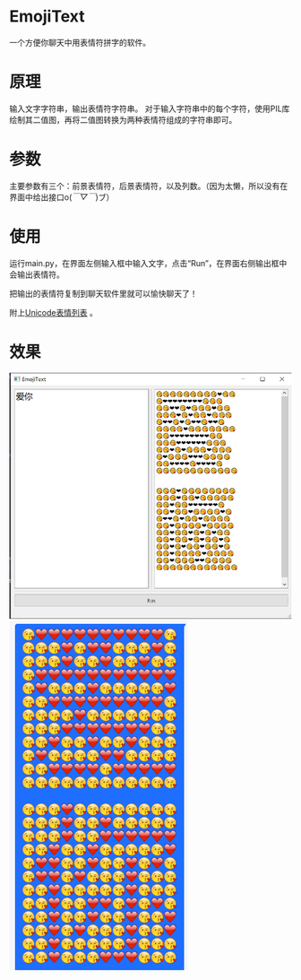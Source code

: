 # EmojiText
一个方便你聊天中用表情符拼字的软件。
# 原理
输入文字字符串，输出表情符字符串。
对于输入字符串中的每个字符，使用PIL库绘制其二值图，再将二值图转换为两种表情符组成的字符串即可。
# 参数
主要参数有三个：前景表情符，后景表情符，以及列数。（因为太懒，所以没有在界面中给出接口o(*￣▽￣*)ブ）
# 使用
运行main.py，在界面左侧输入框中输入文字，点击“Run”，在界面右侧输出框中会输出表情符。

把输出的表情符复制到聊天软件里就可以愉快聊天了！

附上[Unicode表情列表](http://www.unicode.org/emoji/charts/full-emoji-list.html#2764) 。
# 效果
![img_2.png](img_2.png)
![img_1.png](img_1.png)

